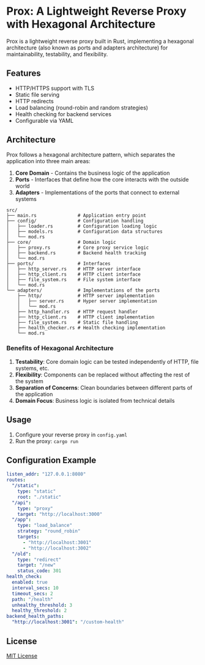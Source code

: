 # Prox: A Lightweight Reverse Proxy with Hexagonal Architecture

Prox is a lightweight reverse proxy built in Rust, implementing a hexagonal architecture (also known as ports and adapters architecture) for maintainability, testability, and flexibility.

## Features

- HTTP/HTTPS support with TLS
- Static file serving
- HTTP redirects
- Load balancing (round-robin and random strategies)
- Health checking for backend services
- Configurable via YAML

## Architecture

Prox follows a hexagonal architecture pattern, which separates the application into three main areas:

1. **Core Domain** - Contains the business logic of the application
2. **Ports** - Interfaces that define how the core interacts with the outside world
3. **Adapters** - Implementations of the ports that connect to external systems

```
src/
├── main.rs               # Application entry point 
├── config/               # Configuration handling
│   ├── loader.rs         # Configuration loading logic
│   ├── models.rs         # Configuration data structures
│   └── mod.rs           
├── core/                 # Domain logic
│   ├── proxy.rs          # Core proxy service logic
│   ├── backend.rs        # Backend health tracking
│   └── mod.rs
├── ports/                # Interfaces
│   ├── http_server.rs    # HTTP server interface
│   ├── http_client.rs    # HTTP client interface
│   ├── file_system.rs    # File system interface
│   └── mod.rs
└── adapters/             # Implementations of the ports
    ├── http/             # HTTP server implementation
    │   ├── server.rs     # Hyper server implementation
    │   └── mod.rs
    ├── http_handler.rs   # HTTP request handler
    ├── http_client.rs    # HTTP client implementation
    ├── file_system.rs    # Static file handling
    ├── health_checker.rs # Health checking implementation
    └── mod.rs
```

### Benefits of Hexagonal Architecture

1. **Testability**: Core domain logic can be tested independently of HTTP, file systems, etc.
2. **Flexibility**: Components can be replaced without affecting the rest of the system
3. **Separation of Concerns**: Clean boundaries between different parts of the application
4. **Domain Focus**: Business logic is isolated from technical details

## Usage

1. Configure your reverse proxy in `config.yaml`
2. Run the proxy: `cargo run`

## Configuration Example

```yaml
listen_addr: "127.0.0.1:8080"
routes:
  "/static":
    type: "static"
    root: "./static"
  "/api":
    type: "proxy"
    target: "http://localhost:3000"
  "/app":
    type: "load_balance"
    strategy: "round_robin"
    targets:
      - "http://localhost:3001"
      - "http://localhost:3002"
  "/old":
    type: "redirect"
    target: "/new"
    status_code: 301
health_check:
  enabled: true
  interval_secs: 10
  timeout_secs: 2
  path: "/health"
  unhealthy_threshold: 3
  healthy_threshold: 2
backend_health_paths:
  "http://localhost:3001": "/custom-health"
```

## License

[MIT License](LICENSE)
